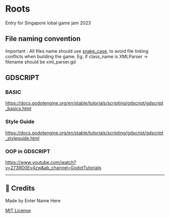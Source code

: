 # Roots
Entry for Singapore lobal game jam 2023


## File naming convention
Important : All files name should use [snake_case](https://en.wikipedia.org/wiki/Snake_case), to avoid file linking conflicts when building the game.
Eg. if class_name is XMLParser -> filename should be xml_parser.gd


## GDSCRIPT

### BASIC
https://docs.godotengine.org/en/stable/tutorials/scripting/gdscript/gdscript_basics.html

### Style Guide
https://docs.godotengine.org/en/stable/tutorials/scripting/gdscript/gdscript_styleguide.html

### OOP in GDSCRIPT
https://www.youtube.com/watch?v=273RD0Ev4zw&ab_channel=GodotTutorials

---

## 📃 Credits
Made by Enter Name Here

[MIT License](https://github.com/Gouellie/Roots/blob/main/LICENSE)